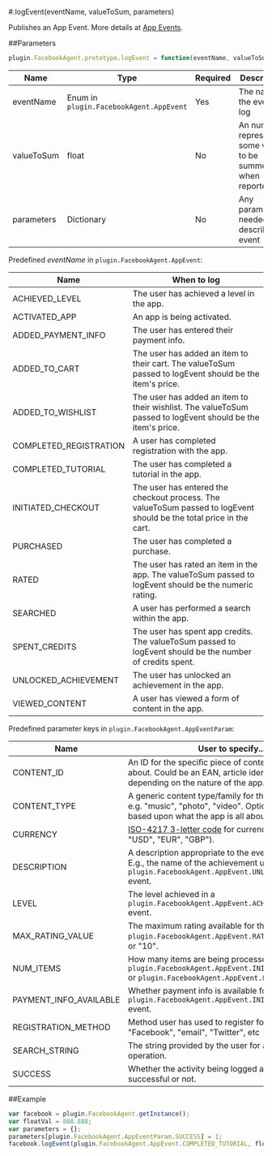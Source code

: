 #.logEvent(eventName, valueToSum, parameters)

Publishes an App Event. More details at [App Events](http://developers.facebook.com/docs/platforminsights/appevents).

##Parameters

```javascript
plugin.FacebookAgent.prototype.logEvent = function(eventName, valueToSum, parameters){}
```

|Name|Type|Required|Description|
|----|----|--------|-----------|
|eventName|Enum in `plugin.FacebookAgent.AppEvent`|Yes|The name of the event to log|
|valueToSum|float|No|An number representing some value to be summed when reported|
|parameters|Dictionary|No|Any parameters needed to describe the event|

Predefined _eventName_ in `plugin.FacebookAgent.AppEvent`:

|Name|When to log|
|----|-----------|
|ACHIEVED_LEVEL|The user has achieved a level in the app.|
|ACTIVATED_APP|An app is being activated.|
|ADDED_PAYMENT_INFO|The user has entered their payment info.|
|ADDED_TO_CART|The user has added an item to their cart. The valueToSum passed to logEvent should be the item's price.|
|ADDED_TO_WISHLIST|The user has added an item to their wishlist. The valueToSum passed to logEvent should be the item's price.|
|COMPLETED_REGISTRATION|A user has completed registration with the app.|
|COMPLETED_TUTORIAL|The user has completed a tutorial in the app.|
|INITIATED_CHECKOUT|The user has entered the checkout process. The valueToSum passed to logEvent should be the total price in the cart.|
|PURCHASED|The user has completed a purchase.|
|RATED|The user has rated an item in the app. The valueToSum passed to logEvent should be the numeric rating.|
|SEARCHED|A user has performed a search within the app.|
|SPENT_CREDITS|The user has spent app credits. The valueToSum passed to logEvent should be the number of credits spent.|
|UNLOCKED_ACHIEVEMENT|The user has unlocked an achievement in the app.|
|VIEWED_CONTENT|A user has viewed a form of content in the app.|

Predefined parameter keys in `plugin.FacebookAgent.AppEventParam`:

|Name|User to specify...|
|----|------------------|
|CONTENT_ID|An ID for the specific piece of content being logged about. Could be an EAN, article identifier, etc., depending on the nature of the app.|
|CONTENT_TYPE|A generic content type/family for the logged event, e.g. "music", "photo", "video". Options to use will vary based upon what the app is all about.|
|CURRENCY|[ISO-4217 3-letter code](http://en.wikipedia.org/wiki/ISO_4217) for currency used (e.g. "USD", "EUR", "GBP").|
|DESCRIPTION|A description appropriate to the event being logged. E.g., the name of the achievement unlocked in the `plugin.FacebookAgent.AppEvent.UNLOCKED_ACHIEVEMENT` event.|
|LEVEL|The level achieved in a `plugin.FacebookAgent.AppEvent.ACHIEVED_LEVEL` event.|
|MAX_RATING_VALUE|The maximum rating available for the `plugin.FacebookAgent.AppEvent.RATED` event. E.g., "5" or "10".|
|NUM_ITEMS|How many items are being processed for an `plugin.FacebookAgent.AppEvent.INITIATED_CHECKOUT` or `plugin.FacebookAgent.AppEvent.PURCHASED` event.|
|PAYMENT_INFO_AVAILABLE|Whether payment info is available for the `plugin.FacebookAgent.AppEvent.INITIATED_CHECKOUT` event. |
|REGISTRATION_METHOD|Method user has used to register for the app, e.g., "Facebook", "email", "Twitter", etc|
|SEARCH_STRING|The string provided by the user for a search operation.|
|SUCCESS|Whether the activity being logged about was successful or not.|

##Example

```javascript
var facebook = plugin.FacebookAgent.getInstance();
var floatVal = 888.888;
var parameters = {};
parameters[plugin.FacebookAgent.AppEventParam.SUCCESS] = 1;
facebook.logEvent(plugin.FacebookAgent.AppEvent.COMPLETED_TUTORIAL, floatVal, parameters);
```
